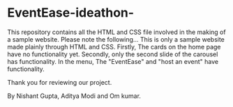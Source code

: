 # EventEase-ideathon-
This repository contains all the HTML and CSS file involved in the making of a sample website.
Please note the following...
This is only a sample website made plainly through HTML and CSS.
Firstly, The cards on the home page have no functionality yet.
Secondly, only the second slide of the carousel has functionality.
In the menu, The "EventEase" and "host an event" have functionality.

Thank you for reviewing our project.

By Nishant Gupta, Aditya Modi and Om kumar.

